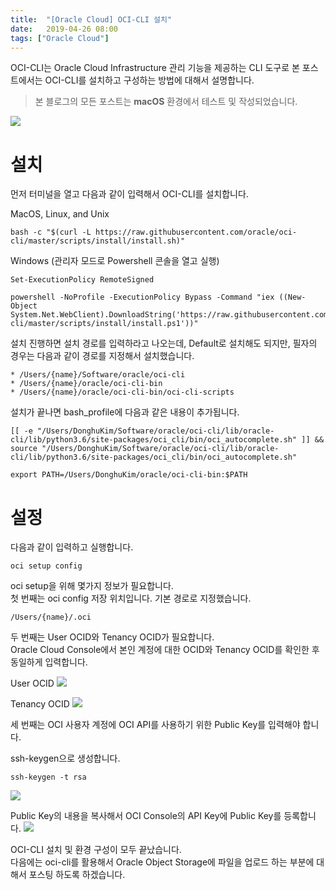 ```yaml
---
title:  "[Oracle Cloud] OCI-CLI 설치"
date:   2019-04-26 08:00
tags: ["Oracle Cloud"]
---
```


OCI-CLI는 Oracle Cloud Infrastructure 관리 기능을 제공하는 CLI 도구로 본 포스트에서는 OCI-CLI를 설치하고 구성하는 방법에 대해서 설명합니다.  

> 본 블로그의 모든 포스트는 **macOS** 환경에서 테스트 및 작성되었습니다.  

![](http://lorempixel.com/400/200/)

# 설치
먼저 터미널을 열고 다음과 같이 입력해서 OCI-CLI를 설치합니다.

MacOS, Linux, and Unix
```
bash -c "$(curl -L https://raw.githubusercontent.com/oracle/oci-cli/master/scripts/install/install.sh)"
```

Windows (관리자 모드로 Powershell 콘솔을 열고 실행)
```
Set-ExecutionPolicy RemoteSigned

powershell -NoProfile -ExecutionPolicy Bypass -Command "iex ((New-Object System.Net.WebClient).DownloadString('https://raw.githubusercontent.com/oracle/oci-cli/master/scripts/install/install.ps1'))"
```

설치 진행하면 설치 경로를 입력하라고 나오는데, Default로 설치해도 되지만, 필자의 경우는 다음과 같이 경로를 지정해서 설치했습니다.
```
* /Users/{name}/Software/oracle/oci-cli
* /Users/{name}/oracle/oci-cli-bin
* /Users/{name}/oracle/oci-cli-bin/oci-cli-scripts
```

설치가 끝나면 bash_profile에 다음과 같은 내용이 추가됩니다.
```
[[ -e "/Users/DonghuKim/Software/oracle/oci-cli/lib/oracle-cli/lib/python3.6/site-packages/oci_cli/bin/oci_autocomplete.sh" ]] && source "/Users/DonghuKim/Software/oracle/oci-cli/lib/oracle-cli/lib/python3.6/site-packages/oci_cli/bin/oci_autocomplete.sh"
 
export PATH=/Users/DonghuKim/oracle/oci-cli-bin:$PATH
```

# 설정
다음과 같이 입력하고 실행합니다.
```
oci setup config
```

oci setup을 위해 몇가지 정보가 필요합니다.  
첫 번째는 oci config 저장 위치입니다. 기본 경로로 지정했습니다.
```
/Users/{name}/.oci
```

두 번째는 User OCID와 Tenancy OCID가 필요합니다.  
Oracle Cloud Console에서 본인 계정에 대한 OCID와 Tenancy OCID를 확인한 후 동일하게 입력합니다.

User OCID
![](../images/oci-user-ocid.png)

Tenancy OCID
![](../images/oci-tenancy-ocid.png)

세 번째는 OCI 사용자 계정에 OCI API를 사용하기 위한 Public Key를 입력해야 합니다.

ssh-keygen으로 생성합니다.
```
ssh-keygen -t rsa
```
![](../images/ssh-keygen2.png)

Public Key의 내용을 복사해서 OCI Console의 API Key에 Public Key를 등록합니다.
![](../images/oci-add-public-key-for-api.png)

OCI-CLI 설치 및 환경 구성이 모두 끝났습니다.  
다음에는 oci-cli를 활용해서 Oracle Object Storage에 파일을 업로드 하는 부분에 대해서 포스팅 하도록 하겠습니다.